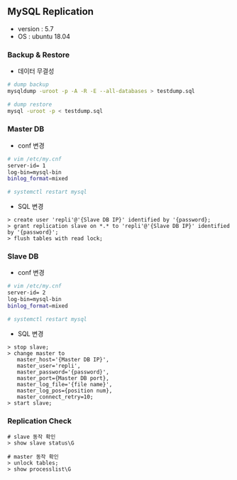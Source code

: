 ## MySQL Replication 

- version : 5.7
- OS : ubuntu 18.04
   
### Backup & Restore
+ 데이터 무결성
```bash
# dump backup
mysqldump -uroot -p -A -R -E --all-databases > testdump.sql
   
# dump restore
mysql -uroot -p < testdump.sql
```

### Master DB 
+ conf 변경
```bash
# vim /etc/my.cnf
server-id= 1
log-bin=mysql-bin
binlog_format=mixed
   
# systemctl restart mysql
```
+ SQL 변경
```mysql
> create user 'repli'@'{Slave DB IP}' identified by '{password};
> grant replication slave on *.* to 'repli'@'{Slave DB IP}' identified by '{password}';
> flush tables with read lock;
```
      
### Slave DB
+ conf 변경
```bash
# vim /etc/my.cnf
server-id= 2
log-bin=mysql-bin
binlog_format=mixed
   
# systemctl restart mysql
```
+ SQL 변경
```mysql
> stop slave;
> change master to
   master_host='{Master DB IP}',
   master_user='repli',
   master_password='{password}',
   master_port={Master DB port},
   master_log_file='{file name}',
   master_log_pos={position num},
   master_connect_retry=10;
> start slave;
```
   
### Replication Check
```mysql
# slave 동작 확인
> show slave status\G

# master 동작 확인
> unlock tables;
> show processlist\G
```
   
